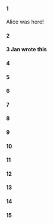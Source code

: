 #### 1 
Alice was here!

#### 2

#### 3 Jan wrote this

#### 4
#### 5
#### 6
#### 7
#### 8
#### 9
#### 10
#### 11
#### 12
#### 13
#### 14
#### 15